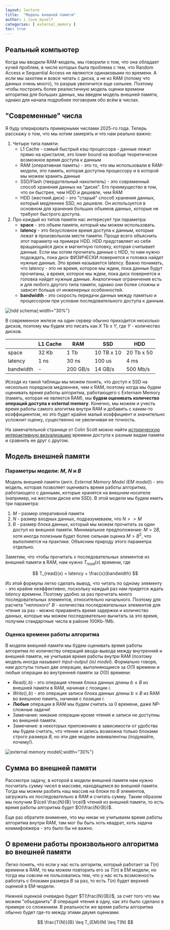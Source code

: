 ```yaml
---
layout: lecture
title:  "Модель внешней памяти"
author: i_love_myself
categories: [ external_memory ]
toc: true
---
```


## Реальный компьютер

Когда мы вводили RAM-модель, мы говорили о том, что она обладает кучей проблем, в числе которых была проблема с тем, что Random Access и Sequential Access не являются одинаковыми по времени. А если мы захотим и вовсе читать с диска, а не из RAM (потому что данных очень много), то разрыв увеличится еще сильнее. Поэтому чтобы построить более реалистичную модель оценки времени алгоритма для больших данных, мы введем модель внешней памяти, однако для начала подробнее поговорим обо всём в числах.

## "Современные" числа

Я буду оперировать примерными числами 2025-го года. Теперь расскажу о том, что мы хотим замерять и что нам реально важно:

1. Четыре типа памяти:
   * L1 Cache - самый быстрый кэш процессора - данные лежат прямо на кристалле, это lower bound на вообще теоретически возможное время доступа к данным
   * RAM (оперативная память) - это то, что мы использовали в RAM-модели, это память, которая доступна процессору и в которой мы можем хранить данные
   * SSD/Flash (твердотельный накопитель) - это современный способ хранения данных на "диске". Его преимущество в том, что он быстрее, чем HDD и дешевле, чем RAM
   * HDD (жесткий диск) - это "старый" способ хранения данных, который медленнее SSD, но дешевле. Он используется в основном для хранения больших объемов данных, которые не требуют быстрого доступа.
2. Про каждый из типов памяти нас интересует три параметра:
   * **space** - это объем памяти, который мы можем использовать.
   * **latency** - это безусловное время доступа к данным, которые лежат в произвольном месте памяти. Проще всего объяснить этот параметр на примере HDD. HDD представляет из себя вращающийся диск и магнитную головку, которая считывает данные. Если мы хотим прочитать данные с HDD, то нам нужно подождать, пока диск ФИЗИЧЕСКИ повернется и головка найдет нужные данные. Это время называется latency. Важно понимать, что latency - это не время, которое мы ждем, пока данные будут прочитаны, а время, которое мы ждем, пока диск повернется и головка найдет нужные данные. Аналогичные ограничения есть и для любого другого типа памяти, однако они более сложны и зависят больше от инженерных особенностей.
   * **bandwidth** - это скорость передачи данных между памятью и процессором при условии последовательного доступа к данным.

![hdd schema](img/hdd.png){:width="30%"}

В современное железе на один сервер обычно приходится несколько дисков, поэтому мы будем это писать как $X$ Tb x $Y$, где $Y$ - количество дисков.

|  | L1 Cache | RAM | SSD | HDD |
|-----------|-----|-----|-----|-----|
| space     | 32 Kb | 1 Tb | 10 TB x 10 | 20 Tb x 50 |
| latency   | 1 ns | 30 ns | 100 us | 4 ms |
| bandwidth | - | 200 GB/s | 14 GB/s | 500 Mb/s |

Исходя из такой таблицы мы можем понять, что доступ к SSD на несколько порядоков медленнее, чем к RAM, поэтому когда мы будем оценивать время работы алгоритма, работающего с Externam Memory (память, которая не является RAM), мы **будем оценивать количество операций доступа к external memory**. Конечно, мы можем и учесть время работы самого алогитма внутри RAM и добавить с каким-то коэффициентом, но это будет крайне малый коэффициент и значительно усложнит оценку, существенно не увеличивая ее точность.

На замечательной странице от Colin Scott можно найти [историческую интерактивную визуализацию](https://colin-scott.github.io/personal_website/research/interactive_latency.html) времени доступа к разным видам памяти и сравнить ее друг с другом.

## Модель внешней памяти

### Параметры модели: $M$, $N$ и $B$

Модель внешней памяти (англ. _External Memory Model (EM model)_) - это модель, которая позволяет оценивать время работы алгоритма, работающего с данными, которые хранятся на внешнем носителе (например, на жестком диске или SSD). В этой модели мы будем иметь три параметра:

1. $M$ - размер оперативной памяти
2. $N$ - размер входных данных, подразумеваем, что $N >> M$
3. $B$ - размер блока данных, который мы можем прочитать за один доступ ко внешней памяти. Минимальное предположение: $M > 2B$, хотя иногда полезным будет более сильная оценка $M > B^2$, что выполняется на практике. Объясним природу этого параметра отдельно.

Заметим, что чтобы прочитать $x$ последовательных элементов из внешней памяти в RAM, нам нужно $T_{read}(x)$ времени, где

$$ T_{read}(x) = latency + \frac{x}{bandwidth} $$

Из этой формулы легко сделать вывод, что читать по одному элементу - это крайне неэффективно, поскольку каждый раз нам придется ждать $latency$ времени. Поэтому удобно за раз прочитать много последовательных элементов, относительно начального. Поэтому для расчета "неплохого" $B$ - количества последовательных элементов для чтения за раз - можно приравнять время задержки и количество данных, которые мы можем последовательно вычитать за это время, получим стандартные числа в районе 100Kb-1Mb.

### Оценка времени работы алгоритма

В модели внешней памяти мы будем оценивать время работы алгоритма по количеству операций ввода-вывода между внутренней и внешней памяти, не учитывая время работы внутри RAM (поэтому модель иногда называют _input-output (io) model_). Формально говоря, нам доступы только две операции, выполняющиеся за $O(1)$ времени и любые операции во внутренней памяти за $O(0)$ времени:

* $Read(i, b)$ - это операция чтения блока данных длины $b \leq B$ из внешней памяти в RAM, начиная с позиции $i$.
* $Write(i, b)$ - это операция записи блока данных длины $b \leq B$ из RAM во внешнюю память, начиная с позиции $i$.
* **Любые** операции в RAM мы будем считать за $0$ времени, даже NP-сложные задачи!
* Замечание: никакие операции кроме чтения и записи не доступны во внешней памяти.
* Замечение: в некоторых приложениях в зависимости от удобства мы будем считать, что чтение и запись возможна только блоками строго размера $B$, но эти две модели эквивалентны (подумайте, почему!).

![external memory model](img/external-memory-model.png){:width="30%"}

## Сумма во внешней памяти

Рассмотри задачу, в которой в модели внешней памяти нам нужно посчитать сумму чисел в массиве, находящемся во внешней памяти. Тогда мы можем разбить наш массив на блоки по $B$ элементов, загружать их последовательно в RAM и считать сумму. Таким образом мы получим $\lceil \frac{N}{B} \rceil$ чтений из внешней памяти, то есть время работы алгоритма будет $O(\frac{N}{B})$.

Еще раз обратите внимение, что мы никак не учитываем время работы алгоритма внутри RAM, там мог бы быть хоть квадрат, хоть задача коммифояжера - это было бы не важно.

## О времени работы произвольного алгоритма во внешней памяти

Легко понять, что если у нас есть алгоритм, который работает за $T(n)$ времени в RAM, то мы можем повторить его за $T(n)$ в EM модели, но тогда мы совсем не пользовались тем, что у нас есть возможность работать с блоками размера $B$ за раз, то есть $T(n)$ будет верхней оценкой в EM-модели.

Нижней оценкой очевидно будет $T(\frac{N}{B})$, за счет того что мы можем "объединить" $B$ операций чтения в одну, как это было сделано в примере со сложением. В реальности же время работы алгоритма обычно будет где-то между этими двумя оценками:

$$ \frac{T(N)}{B} \leq T_{EM}(N) \leq T(N) $$
